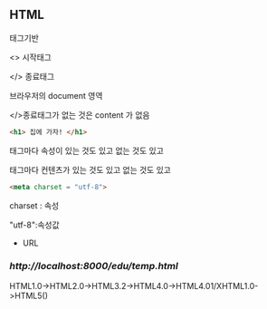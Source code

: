 ## HTML

태그기반

<> 시작태그

</> 종료태그



브라우저의 document 영역

</>종료태그가 없는 것은 content 가 없음



```html
<h1> 집에 가자! </h1>
```

태그마다 속성이 있는 것도 있고 없는 것도 있고

태그마다 컨텐츠가 있는 것도 있고 없는 것도 있고

```html
<meta charset = "utf-8">
```

charset : 속성

"utf-8":속성값



* URL

### *http://localhost:8000/edu/temp.html*



HTML1.0->HTML2.0->HTML3.2->HTML4.0->HTML4.01/XHTML1.0->HTML5()


